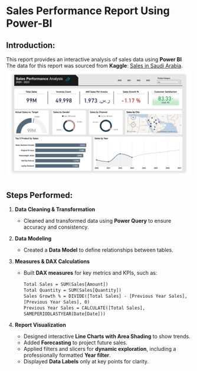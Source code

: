 # Sales Performance Report Using Power-BI
## Introduction:
This report provides an interactive analysis of sales data using **Power BI**
The data for this report was sourced from **Kaggle**: [Sales in Saudi Arabia](https://www.kaggle.com/datasets/shilton123456/sales-in-saudi-arabia).  
![](Sales-Report.png)
## Steps Performed:

1. **Data Cleaning & Transformation**
   - Cleaned and transformed data using **Power Query** to ensure accuracy and consistency.

2. **Data Modeling**
   - Created a **Data Model** to define relationships between tables.
   

3. **Measures & DAX Calculations**
   - Built **DAX measures** for key metrics and KPIs, such as:
     ```DAX
     Total Sales = SUM(Sales[Amount])
     Total Quantity = SUM(Sales[Quantity])
     Sales Growth % = DIVIDE([Total Sales] - [Previous Year Sales], [Previous Year Sales], 0)
     Previous Year Sales = CALCULATE([Total Sales], SAMEPERIODLASTYEAR(Date[Date]))
     ```

4. **Report Visualization**
   - Designed interactive **Line Charts with Area Shading** to show trends.
   - Added **Forecasting** to project future sales.
   - Applied filters and slicers for **dynamic exploration**, including a professionally formatted **Year filter**.
   - Displayed **Data Labels** only at key points for clarity.
